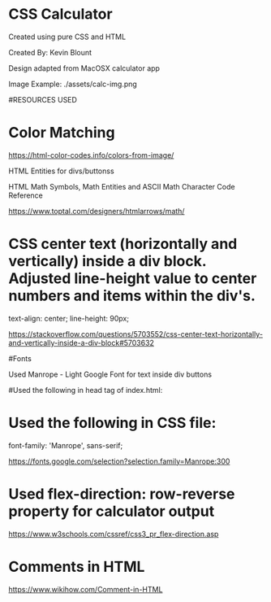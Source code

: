 # CSS Calculator

Created using pure CSS and HTML

Created By: Kevin Blount

Design adapted from MacOSX calculator app

Image Example: ./assets/calc-img.png

#RESOURCES USED

# Color Matching

https://html-color-codes.info/colors-from-image/

HTML Entities for divs/buttonss

HTML Math Symbols, Math Entities and ASCII Math Character Code Reference

https://www.toptal.com/designers/htmlarrows/math/

# CSS center text (horizontally and vertically) inside a div block. Adjusted line-height value to center numbers and items within the div's.

text-align: center;
line-height: 90px;

https://stackoverflow.com/questions/5703552/css-center-text-horizontally-and-vertically-inside-a-div-block#5703632

#Fonts

Used Manrope - Light Google Font for text inside div buttons

#Used the following in head tag of index.html: <link href="https://fonts.googleapis.com/css?family=Manrope:300&display=swap" rel="stylesheet">

# Used the following in CSS file:

font-family: 'Manrope', sans-serif;

https://fonts.google.com/selection?selection.family=Manrope:300

# Used flex-direction: row-reverse property for calculator output

https://www.w3schools.com/cssref/css3_pr_flex-direction.asp

# Comments in HTML

https://www.wikihow.com/Comment-in-HTML
